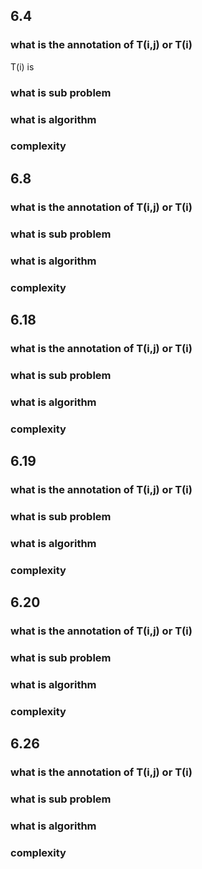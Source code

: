 ## 6.4

### what is the annotation of T(i,j) or T(i)
T(i) is 


### what is sub problem


### what is algorithm


### complexity

## 6.8

### what is the annotation of T(i,j) or T(i)

### what is sub problem

### what is algorithm

### complexity

## 6.18

### what is the annotation of T(i,j) or T(i)

### what is sub problem

### what is algorithm

### complexity

## 6.19

### what is the annotation of T(i,j) or T(i)

### what is sub problem

### what is algorithm

### complexity

## 6.20

### what is the annotation of T(i,j) or T(i)

### what is sub problem

### what is algorithm

### complexity


## 6.26

### what is the annotation of T(i,j) or T(i)

### what is sub problem

### what is algorithm

### complexity


